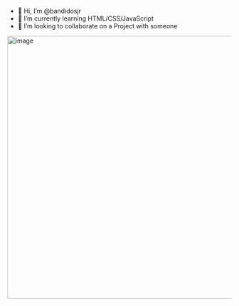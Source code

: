 - 👋 Hi, I’m @bandidosjr
- 🌱 I’m currently learning HTML/CSS/JavaScript
- 🚀 I’m looking to collaborate on a Project with someone

<img width="592" alt="image" src="https://user-images.githubusercontent.com/43106289/180873550-eb71462a-89ad-476c-a95e-f70da6a518c7.png">



<!---
bandidosjr/bandidosjr is a ✨ special ✨ repository because its `README.md` (this file) appears on your GitHub profile.
You can click the Preview link to take a look at your changes.
--->
